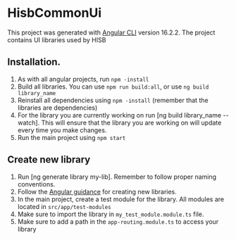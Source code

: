 # HisbCommonUi

This project was generated with [Angular CLI](https://github.com/angular/angular-cli) version 16.2.2.
The project contains UI libraries used by HISB

## Installation.

1. As with all angular projects, run `npm -install`
2. Build all libraries. You can use `npm run build:all`, or use `ng build library_name`
3. Reinstall all dependencies using `npm -install` (remember that the libraries are dependencies)
4. For the library you are currently working on run [ng build library_name --watch]. This will ensure that the library you are working on will update every time you make changes.
5. Run the main project using `npm start`

## Create new library

1. Run [ng generate library my-lib]. Remember to follow proper naming conventions.
2. Follow the [Angular guidance](https://angular.io/guide/creating-libraries) for creating new libraries. 
3. In the main project, create a test module for the library. All modules are located in `src/app/test-modules`
4. Make sure to import the library in `my_test_module.module.ts` file.
5. Make sure to add a path in the `app-routing.module.ts` to access your library
